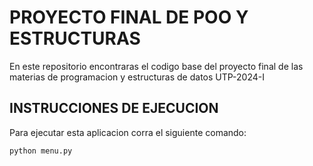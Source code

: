 # PROYECTO FINAL DE POO Y ESTRUCTURAS

En este repositorio encontraras el codigo base del proyecto final de las materias de
programacion y estructuras de datos UTP-2024-I

## INSTRUCCIONES DE EJECUCION

Para ejecutar esta aplicacion corra el siguiente comando:

```bash
python menu.py
```